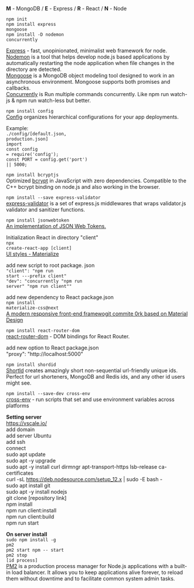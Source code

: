 <b>M</b> - MongoDB / <b>E</b> - Express / <b>R</b> - React / <b>N</b> - Node

<code>npm init <br/></code>
<code>npm install express mongoose</code><br/>
<code>npm install -D nodemon concurrently</code></br>

<a href="https://www.npmjs.com/package/express">Express</a> - fast, unopinionated, minimalist web framework for node.</br>
<a href="https://www.npmjs.com/package/nodemon">Nodemon</a> is a tool that helps develop node.js based applications by automatically restarting the node application when file changes in the directory are detected. <br />
<a href="https://www.npmjs.com/package/mongoose">Mongoose</a> is a MongoDB object modeling tool designed to work in an asynchronous environment. Mongoose supports both promises and callbacks.</br>
<a href="https://www.npmjs.com/package/concurrently">Concurrently</a> is Run multiple commands concurrently. Like npm run watch-js & npm run watch-less but better.

<code>npm install config <br></code>
<a href="https://www.npmjs.com/package/config">Config</a> organizes hierarchical configurations for your app deployments.

Example:<br>
<code>./config/[default.json, production.json]</code><br>
<code>import</code><br />
<code>const config = require('config');</code><br />
<code>const PORT = config.get('port') || 5000;</code><br />

<code>npm install bcryptjs</code><br />
Optimized <a href="https://www.npmjs.com/package/bcryptjs">bcrypt</a> in JavaScript with zero dependencies. Compatible to the C++ bcrypt binding on node.js and also working in the browser.

<code>npm install --save express-validator</code></br>
<a href="https://express-validator.github.io/docs/">express-validator</a> is a set of express.js middlewares that wraps validator.js validator and sanitizer functions.

<code>npm install jsonwebtoken</code></br>
<a href="https://www.npmjs.com/package/jsonwebtoken">An implementation of JSON Web Tokens.</a>

Initialization React in directory "client"</br>
<code>npx create-react-app [client]</code></br>
<a href="https://materializecss.com/">UI styles - Materialize</a>

add new script to root package. json</br>
<code>"client": "npm run start ---prefix client"</code></br>
<code>"dev": "concurrently \"npm run server\" \"npm run client\""</code>

add new dependency to React package.json</br>
<code>npm install materialize-css@next</code></br>
<a href="https://materializecss.com/">A modern responsive front-end framewogit commite 0rk based on Material Design</a></br>

<code>npm install react-router-dom</code></br>
<a href="https://www.npmjs.com/package/react-router-dom">react-router-dom</a> - DOM bindings for React Router.

add new option to React package.json</br>
"proxy": "http://localhost:5000"

<code>npm install shordid</code></br>
<a href="https://www.npmjs.com/package/shortid">ShortId</a> creates amazingly short non-sequential url-friendly unique ids. Perfect for url shorteners, MongoDB and Redis ids, and any other id users might see.

<code>npm install --save-dev cross-env</code></br>
<a href="https://www.npmjs.com/package/cross-env">cross-env</a> - run scripts that set and use environment variables across platforms

<b>Setting server</b><br/>
https://vscale.io/<br/>
add domain<br/>
add server Ubuntu<br/>
add ssh<br/>
connect<br/>
sudo apt update<br/>
sudo apt -y upgrade<br/>
sudo apt -y install curl dirmngr apt-transport-https lsb-release ca-certificates<br/>
curl -sL https://deb.nodesource.com/setup_12.x | sudo -E bash -<br/>
sudo apt install git<br/>
sudo apt -y install nodejs<br/>
git clone [repository link]<br/>
npm install<br/>
npm run client:install<br/>
npm run client:build<br/>
npm run start<br/>

<b>On server install</b></br>
<code>sudo npm install -g pm2</code></br>
<code>pm2 start npm -- start</code></br>
<code>pm2 stop [id process]</code></br>
<a href="https://www.npmjs.com/package/pm2">PM2</a> is a production process manager for Node.js applications with a built-in load balancer. It allows you to keep applications alive forever, to reload them without downtime and to facilitate common system admin tasks.</br>




